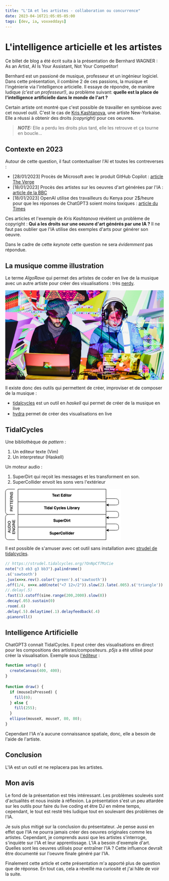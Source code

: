 ```yaml
---
title: "L'IA et les artistes - collaboration ou concurrence"
date: 2023-04-16T21:05:05-05:00
tags: [dev, ia, voxxeddays] 
---
```

# L'intelligence articielle et les artistes
Ce billet de blog a été écrit suita à la présentation de Bernhard WAGNER : As an Artist, AI Is Your Assistant, Not Your Competitor!

Bernhard est un passioné de musique, professeur et un ingénieur logiciel. Dans cette présentation, il combine 2 de ces passions, la musique et l'ingénierie via l'intelligence articielle. 
Il essaye de répondre, de manière ludique _(c'est un professeur!)_, au problème suivant: **quelle est la place de l'intelligence artificielle dans le monde de l'art ?**

Certain artiste ont montré que c'est possible de travailler en symbiose avec cet nouvel outil.
C'est le cas de [Kris Kashtanova](https://kris.art), une artiste New-Yorkaise. Elle a réussi à obtenir des droits _(copyright)_ pour ces oeuvres. 

> **_NOTE:_** Elle a perdu les droits plus tard, elle les retrouve et ça tourne en boucle...

## Contexte en 2023
Autour de cette question, il faut contextualiser l'AI et toutes les contreverses :

* [28/01/2023] Procès de Microsoft avec le produit GitHub Copilot : [article The Verge](https://www.theverge.com/2023/1/28/23575919/microsoft-openai-github-dismiss-copilot-ai-copyright-lawsuit)
* [18/01/2023] Procès des artistes sur les oeuvres d'art générées par l'IA : [article de la BBC](https://www.bbc.com/news/technology-64285227)
* [18/01/2023] OpenAI utilise des travailleurs du Kenya pour 2$/heure pour que les réponses de ChatGPT3 soient moins toxiques : [article du Times](https://time.com/6247678/openai-chatgpt-kenya-workers/)

Ces articles et l'exemple de _Kris Kashtanova_ révèlent un problème de copyright : **Qui a les droits sur une oeuvre d'art générés par une IA ?**
Il ne faut pas oublier que l'IA utilise des exemples d'arts pour générer son oeuvre.

Dans le cadre de cette _keynote_ cette question ne sera _évidemment_ pas répondue.

## La musique comme illustration

Le terme *AlgoRave* qui permet des artistes de coder en live de la musique avec un autre artiste pour créer des visualisations : très [nerdy](https://www.thetimes.co.uk/article/algorave-the-nerdiest-clubbing-trend-of-them-all-h7hghst67).

![AlgoRave](../post/voxxed2023/ia/algo_rave.jpg)

Il existe donc des outils qui permettent de créer, improviser et de composer de la musique : 

* [tidalcycles](https://tidalcycles.org/) est un outil en _haskell_ qui permet de créer de la musique en live
* [hydra](https://github.com/ojack/hydra-sync) permet de créer des visualisations en live

## TidalCycles

Une bibliothèque de _pattern_ :

1. Un editeur texte (Vim)
2. Un interpreteur (Haskell)

Un moteur audio :

1. SuperDirt qui reçoit les messages et les transforment en son.
2. SuperCollider envoit les sons vers l'extérieur

![tilda component](../post/voxxed2023/ia/tidal_components.png)

Il est possible de s'amuser avec cet outil sans installation avec [strudel de tidalcycles](https://strudel.tidalcycles.org/).

```js
// https://strudel.tidalcycles.org/?OnNpCf7MzCie
note("c3 eb3 g3 bb3").palindrome()
.s('sawtooth')
.jux(x=>x.rev().color('green').s('sawtooth'))
.off(1/4, x=>x.add(note("<7 12>/2")).slow(2).late(.005).s('triangle'))
//.delay(.5)
.fast(1).cutoff(sine.range(200,2000).slow(8))
.decay(.05).sustain(0)
.room(.6)
.delay(.5).delaytime(.1).delayfeedback(.4)
.pianoroll()
```

## Intelligence Artificielle
ChatGPT3 connait TidalCycles. Il peut créer des visualisations en direct pour les compositions des artistes/compositeurs.
_p5js_ a été utilisé pour créer la visualisation.
Exemple sous [l'éditeur](https://editor.p5js.org/) :
```js
function setup() {
  createCanvas(400, 400);
}

function draw() {
  if (mouseIsPressed) {
    fill(0);
  } else {
    fill(255);
  }
  ellipse(mouseX, mouseY, 80, 80);
}
```

Cependant l'IA n'a aucune connaissance spatiale, donc, elle a besoin de l'aide de l'artiste.

## Conclusion 
L'IA est un outil et ne replacera pas les artistes.

## Mon avis
Le fond de la présentation est très intéressant. Les problèmes soulevés sont d'actualités et nous insiste à réflexion. La présentation s'est un peu attardée sur les outils pour faire du live coding et être DJ en même temps, cependant, le tout est resté très ludique tout en soulevant des problèmes de l'IA.

Je suis plus mitigé sur la conclusion du présentateur. Je pense aussi en effet que l'IA ne pourra jamais créer des oeuvres originales comme les artistes. Cependant, je comprends aussi que les artistes s'interroge, s'inquiète sur l'IA et leur apprentissage. L'IA a besoin d'exemple d'art. Quelles sont les oeuvres utilisés pour entraîner l'IA ? Cette influence devraît être documenté sur l'oeuvre finale généré par l'IA.

Finalement cette article et cette présentation m'a apporté plus de question que de réponse. En tout cas, cela a réveillé ma curiosité et j'ai hâte de voir la suite.

